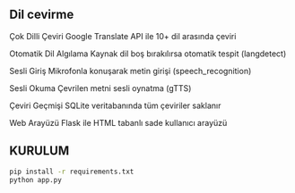 ## Dil cevirme 


 Çok Dilli Çeviri	Google Translate API ile 10+ dil arasında çeviri
 
 Otomatik Dil Algılama	Kaynak dil boş bırakılırsa otomatik tespit (langdetect)
 
 Sesli Giriş	Mikrofonla konuşarak metin girişi (speech_recognition)
 
 Sesli Okuma	Çevrilen metni sesli oynatma (gTTS)
 
 Çeviri Geçmişi	SQLite veritabanında tüm çeviriler saklanır
 
 Web Arayüzü	Flask ile HTML tabanlı sade kullanıcı arayüzü

## KURULUM
```bash
pip install -r requirements.txt
python app.py
